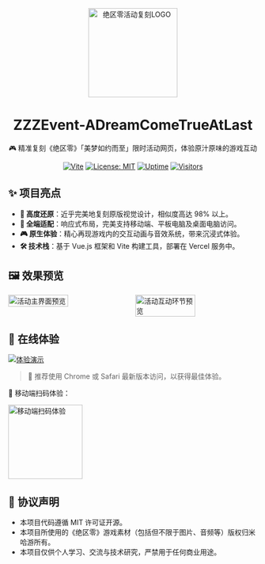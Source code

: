 <div align="center">
  <a href="https://zzz-events.vercel.app/" target="_blank" rel="noopener noreferrer">
    <img width="180" src="https://fastcdn.mihoyo.com/static-resource-v2/2025/01/16/a35fb8692bda00dcecf3bb81bedbb583_6851083330073124616.png" alt="绝区零活动复刻LOGO">
  </a>
  <h1>ZZZEvent-ADreamComeTrueAtLast</h1>
  <p>🎮 精准复刻《绝区零》「美梦如约而至」限时活动网页，体验原汁原味的游戏互动</p>

[![Vite](https://img.shields.io/badge/vite-64C4ED?logo=vite)](https://vitejs.dev/)
[![License: MIT](https://img.shields.io/badge/License-MIT-yellow.svg)](LICENSE)
[![Uptime](https://img.shields.io/website?url=https%3A%2F%2Fzzz-events.vercel.app)](https://zzz-events.vercel.app/)
[![Visitors](https://visitor-badge.laobi.icu/badge?page_id=ZZZEvent-ADreamComeTrueAtLast)](https://zzz-events.vercel.app/)

</div>

## ✨ 项目亮点

- **🎯 高度还原**：近乎完美地复刻原版视觉设计，相似度高达 98% 以上。
- **📱 全端适配**：响应式布局，完美支持移动端、平板电脑及桌面电脑访问。
- **🎮 原生体验**：精心再现游戏内的交互动画与音效系统，带来沉浸式体验。
- **🛠️ 技术栈**：基于 Vue.js 框架和 Vite 构建工具，部署在 Vercel 服务中。

## 🖼️ 效果预览

<div style="display: flex; gap: 2%;">
  <img src="https://i.imgur.com/AhDtKFY.jpeg" alt="活动主界面预览" style="width: 49%;" />
  <img src="https://i.imgur.com/1L5C84b.jpeg" alt="活动互动环节预览" style="width: 49%;" />
</div>

## 🚀 在线体验

[![体验演示](https://img.shields.io/badge/%E7%82%B9%E5%87%BB%E4%BD%93%E9%AA%8C-%E5%9C%A8%E7%BA%BF%E6%BC%94%E7%A4%BA-blue?logo=google-chrome)](https://zzz-events.vercel.app/)

> 📱 推荐使用 Chrome 或 Safari 最新版本访问，以获得最佳体验。

📱 移动端扫码体验：

<div>
  <img src="https://i.imgur.com/d3TVo4W.jpeg" width="150" alt="移动端扫码体验">
</div>

## 📜 协议声明

- 本项目代码遵循 MIT 许可证开源。
- 本项目所使用的《绝区零》游戏素材（包括但不限于图片、音频等）版权归米哈游所有。
- 本项目仅供个人学习、交流与技术研究，严禁用于任何商业用途。
